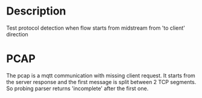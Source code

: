 # Description

Test protocol detection when flow starts from midstream from 'to client' direction

# PCAP

The pcap is a mqtt communication with missing client request.
It starts from the server response and the first message is split between 2 TCP segments.
So probing parser returns 'incomplete' after the first one.

